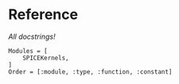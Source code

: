 # Reference

_All docstrings!_

```@autodocs
Modules = [
    SPICEKernels,
]
Order = [:module, :type, :function, :constant]
```
